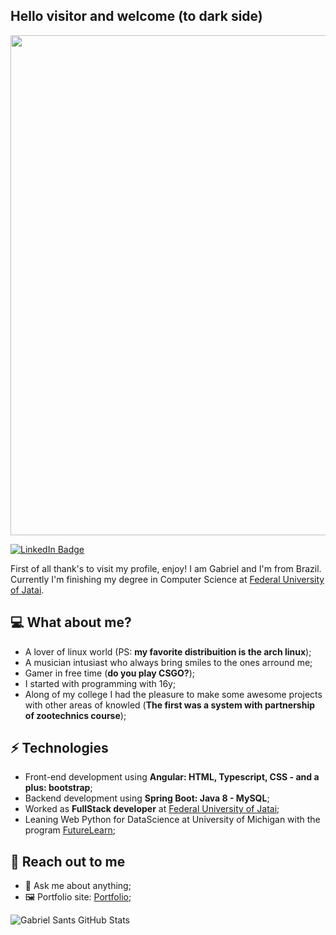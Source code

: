 <h2> Hello visitor and welcome (to dark side)</h2>

<img align='center' src='http://www.csi.cuny.edu/sites/default/files/styles/inner_page_slider/public/inner-page-slider/Slider_1_0.JPG?itok=rpSFJES3' width='800"'>

[![LinkedIn Badge](https://img.shields.io/badge/-Lindkeden-blue?style=flat-square&logo=Linkedin&logoColor=white&link=https://www.linkedin.com/in/suyash-srivastava-458b0117)](https://www.linkedin.com/in/dev-gabriel-santos) 

First of all thank's to visit my profile, enjoy!
I am Gabriel and I'm from Brazil. Currently I'm finishing my degree in Computer Science at [Federal University of Jatai](https://portalufj.jatai.ufg.br). 

## 💻 What about me?

* A lover of linux world (PS: **my favorite distribuition is the arch linux**);
* A musician intusiast who always bring smiles to the ones arround me;
* Gamer in free time (**do you play CSGO?**);
* I started with programming with 16y;
* Along of my college I had the pleasure to make some awesome projects with other areas of knowled (**The first was a system with partnership of zootechnics course**);

## ⚡ Technologies 
- Front-end development using **Angular: HTML, Typescript, CSS - and a plus: bootstrap**;
- Backend development using **Spring Boot: Java 8 - MySQL**;
- Worked as **FullStack developer** at [Federal University of Jatai](https://portalufj.jatai.ufg.br);
- Leaning Web Python for DataScience at University of Michigan with the program [FutureLearn](https://www.futurelearn.com);

## 👋 Reach out to me 
- 💬 Ask me about anything;
- 🖼️ Portfolio site: [Portfolio](https://github.com/gabrielsants/gabriel.io);

![Gabriel Sants GitHub Stats](https://github-readme-stats.vercel.app/api?username=gabrielsants&hide=["issues"]&show_icons=true)
